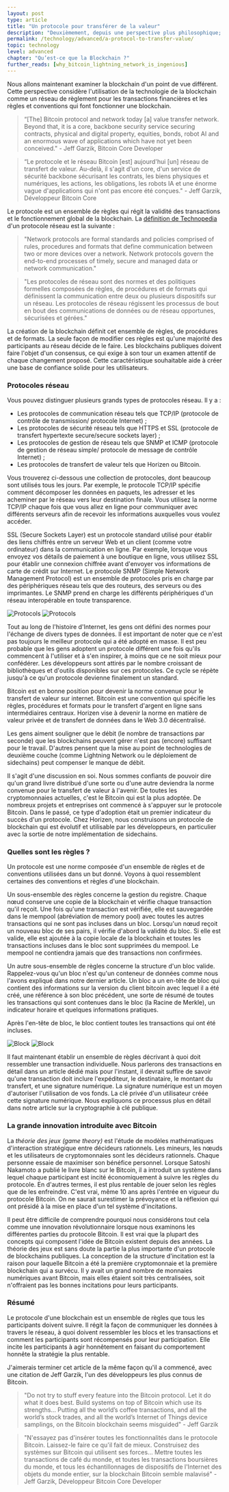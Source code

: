 ```yaml
---
layout: post
type: article
title: "Un protocole pour transférer de la valeur"
description: "Deuxièmement, depuis une perspective plus philosophique; en examinant les implications de la blockchain utilisée pour le transfert de valeur."
permalink: /technology/advanced/a-protocol-to-transfer-value/
topic: technology
level: advanced
chapter: "Qu’est-ce que la Blockchain ?"
further_reads: [why_bitcoin_lightning_network_is_ingenious]
---
```


Nous allons maintenant examiner la blockchain d'un point de vue différent. Cette perspective considère l'utilisation de la technologie de la blockchain comme un réseau de règlement pour les transactions financières et les règles et conventions qui font fonctionner une blockchain.

> “[The] Bitcoin protocol and network today [a] value transfer network. Beyond that, it is a core, backbone security service securing contracts, physical and digital property, equities, bonds, robot AI and an enormous wave of applications which have not yet been conceived." - Jeff Garzik, Bitcoin Core Developer

> “Le protocole et le réseau Bitcoin [est] aujourd'hui [un] réseau de transfert de valeur. Au-delà, il s'agit d'un core, d'un service de sécurité backbone sécurisant les contrats, les biens physiques et numériques, les actions, les obligations, les robots IA et une énorme vague d'applications qui n'ont pas encore été conçues." - Jeff Garzik, Développeur Bitcoin Core

Le protocole est un ensemble de règles qui régit la validité des transactions et le fonctionnement global de la blockchain. La [définition de Technopedia](https://www.techopedia.com/definition/12938/network-protocols) d'un protocole réseau est la suivante :

> "Network protocols are formal standards and policies comprised of rules, procedures and formats that define communication between two or more devices over a network. Network protocols govern the end-to-end processes of timely, secure and managed data or network communication."

> "Les protocoles de réseau sont des normes et des politiques formelles composées de règles, de procédures et de formats qui définissent la communication entre deux ou plusieurs dispositifs sur un réseau. Les protocoles de réseau régissent les processus de bout en bout des communications de données ou de réseau opportunes, sécurisées et gérées."

La création de la blockchain définit cet ensemble de règles, de procédures et de formats. La seule façon de modifier ces règles est qu'une majorité des participants au réseau décide de le faire. Les blockchains publiques doivent faire l'objet d'un consensus, ce qui exige à son tour un examen attentif de chaque changement proposé. Cette caractéristique souhaitable aide à créer une base de confiance solide pour les utilisateurs.

### Protocoles réseau

Vous pouvez distinguer plusieurs grands types de protocoles réseau. Il y a :

 - Les protocoles de communication réseau tels que TCP/IP (protocole de contrôle de transmission/ protocole Internet) ;
 - Les protocoles de sécurité réseau tels que HTTPS et SSL (protocole de transfert hypertexte secure/secure sockets layer) ;
 - Les protocoles de gestion de réseau tels que SNMP et ICMP (protocole de gestion de réseau simple/ protocole de message de contrôle Internet) ;
 - Les protocoles de transfert de valeur tels que Horizen ou Bitcoin.

Vous trouverez ci-dessous une collection de protocoles, dont beaucoup sont utilisés tous les jours. Par exemple, le protocole TCP/IP spécifie comment décomposer les données en paquets, les adresser et les acheminer par le réseau vers leur destination finale. Vous utilisez la norme TCP/IP chaque fois que vous allez en ligne pour communiquer avec différents serveurs afin de recevoir les informations auxquelles vous voulez accéder.

SSL (Secure Sockets Layer) est un protocole standard utilisé pour établir des liens chiffrés entre un serveur Web et un client (comme votre ordinateur) dans la communication en ligne. Par exemple, lorsque vous envoyez vos détails de paiement à une boutique en ligne, vous utilisez SSL pour établir une connexion chiffrée avant d'envoyer vos informations de carte de crédit sur Internet.
Le protocole SNMP (Simple Network Management Protocol) est un ensemble de protocoles pris en charge par des périphériques réseau tels que des routeurs, des serveurs ou des imprimantes. Le SNMP prend en charge les différents périphériques d'un réseau interopérable en toute transparence.

![Protocols](/assets/post_files/technology/advanced/a-protocol-to-transfer-value/FR_protocols_D.jpg)
![Protocols](/assets/post_files/technology/advanced/a-protocol-to-transfer-value/FR_protocols_M.jpg)

Tout au long de l'histoire d'Internet, les gens ont défini des normes pour l'échange de divers types de données. Il est important de noter que ce n'est pas toujours le meilleur protocole qui a été adopté en masse. Il est peu probable que les gens adoptent un protocole différent une fois qu'ils commencent à l'utiliser et à s'en inspirer, à moins que ce ne soit mieux pour confédérer. Les développeurs sont attirés par le nombre croissant de bibliothèques et d'outils disponibles sur ces protocoles. Ce cycle se répète jusqu'à ce qu'un protocole devienne finalement un standard.

Bitcoin est en bonne position pour devenir la norme convenue pour le transfert de valeur sur internet. Bitcoin est une convention qui spécifie les règles, procédures et formats pour le transfert d'argent en ligne sans intermédiaires centraux. Horizen vise à devenir la norme en matière de valeur privée et de transfert de données dans le Web 3.0 décentralisé.

Les gens aiment souligner que le débit (le nombre de transactions par seconde) que les blockchains peuvent gérer n'est pas (encore) suffisant pour le travail. D'autres pensent que la mise au point de technologies de deuxième couche (comme Lightning Network ou le déploiement de sidechains) peut compenser le manque de débit.

Il s'agit d'une discussion en soi. Nous sommes confiants de pouvoir dire qu'un grand livre distribué d'une sorte ou d'une autre deviendra la norme convenue pour le transfert de valeur à l'avenir. De toutes les cryptomonnaies actuelles, c'est le Bitcoin qui est la plus adoptée. De nombreux projets et entreprises ont commencé à s'appuyer sur le protocole Bitcoin. Dans le passé, ce type d'adoption était un premier indicateur du succès d'un protocole. Chez Horizen, nous construisons un protocole de blockchain qui est évolutif et utilisable par les développeurs, en particulier avec la sortie de notre implémentation de sidechains.

### Quelles sont les règles ?

Un protocole est une norme composée d'un ensemble de règles et de conventions utilisées dans un but donné. Voyons à quoi ressemblent certaines des conventions et règles d'une blockchain.

Un sous-ensemble des règles concerne la gestion du registre. Chaque nœud conserve une copie de la blockchain et vérifie chaque transaction qu'il reçoit. Une fois qu'une transaction est vérifiée, elle est sauvegardée dans le mempool (abréviation de memory pool) avec toutes les autres transactions qui ne sont pas incluses dans un bloc. Lorsqu'un nœud reçoit un nouveau bloc de ses pairs, il vérifie d'abord la validité du bloc. Si elle est valide, elle est ajoutée à la copie locale de la blockchain et toutes les transactions incluses dans le bloc sont supprimées du mempool. Le mempool ne contiendra jamais que des transactions non confirmées.

Un autre sous-ensemble de règles concerne la structure d'un bloc valide. Rappelez-vous qu'un bloc n'est qu'un conteneur de données comme nous l'avons expliqué dans notre dernier article. Un bloc a un en-tête de bloc qui contient des informations sur la version du client bitcoin avec lequel il a été créé, une référence à son bloc précédent, une sorte de résumé de toutes les transactions qui sont contenues dans le bloc (la Racine de Merkle), un indicateur horaire et quelques informations pratiques.

Après l'en-tête de bloc, le bloc contient toutes les transactions qui ont été incluses.

![Block](/assets/post_files/technology/advanced/a-protocol-to-transfer-value/FR_block_2_D.jpg)
![Block](/assets/post_files/technology/advanced/a-protocol-to-transfer-value/FR_block_2_M.jpg)

Il faut maintenant établir un ensemble de règles décrivant à quoi doit ressembler une transaction individuelle. Nous parlerons des transactions en détail dans un article dédié mais pour l'instant, il devrait suffire de savoir qu'une transaction doit inclure l'expéditeur, le destinataire, le montant du transfert, et une signature numérique. La signature numérique est un moyen d'autoriser l'utilisation de vos fonds. La clé privée d'un utilisateur créée cette signature numérique. Nous expliquons ce processus plus en détail dans notre article sur la cryptographie à clé publique.

### La grande innovation introduite avec Bitcoin

La _théorie des jeux (game theory)_ est l'étude de modèles mathématiques d'interaction stratégique entre décideurs rationnels. Les mineurs, les nœuds et les utilisateurs de cryptomonnaies sont les décideurs rationnels. Chaque personne essaie de maximiser son bénéfice personnel. Lorsque Satoshi Nakamoto a publié le livre blanc sur le Bitcoin, il a introduit un système dans lequel chaque participant est incité économiquement à suivre les règles du protocole. En d'autres termes, il est plus rentable de jouer selon les règles que de les enfreindre. C'est vrai, même 10 ans après l'entrée en vigueur du protocole Bitcoin. On ne saurait surestimer la prévoyance et la réflexion qui ont présidé à la mise en place d'un tel système d'incitations.

Il peut être difficile de comprendre pourquoi nous considérons tout cela comme une innovation révolutionnaire lorsque nous examinons les différentes parties du protocole Bitcoin. Il est vrai que la plupart des concepts qui composent l'idée de Bitcoin existent depuis des années. La théorie des jeux est sans doute la partie la plus importante d'un protocole de blockchains publiques. La conception de la structure d'incitation est la raison pour laquelle Bitcoin a été la première cryptomonnaie et la première blockchain qui a survécu. Il y avait un grand nombre de monnaies numériques avant Bitcoin, mais elles étaient soit très centralisées, soit n'offraient pas les bonnes incitations pour leurs participants.

### Résumé

Le protocole d'une blockchain est un ensemble de règles que tous les participants doivent suivre. Il régit la façon de communiquer les données à travers le réseau, à quoi doivent ressembler les blocs et les transactions et comment les participants sont récompensés pour leur participation. Elle incite les participants à agir honnêtement en faisant du comportement honnête la stratégie la plus rentable.

J'aimerais terminer cet article de la même façon qu'il a commencé, avec une citation de Jeff Garzik, l'un des développeurs les plus connus de Bitcoin.

> "Do not try to stuff every feature into the Bitcoin protocol. Let it do what it does best. Build systems on top of Bitcoin which use its strengths... Putting all the world’s coffee transactions, and all the world’s stock trades, and all the world’s Internet of Things device samplings, on the Bitcoin blockchain seems misguided" - Jeff Garzik

> "N'essayez pas d'insérer toutes les fonctionnalités dans le protocole Bitcoin. Laissez-le faire ce qu'il fait de mieux. Construisez des systèmes sur Bitcoin qui utilisent ses forces... Mettre toutes les transactions de café du monde, et toutes les transactions boursières du monde, et tous les échantillonnages de dispositifs de l'Internet des objets du monde entier, sur la blockchain Bitcoin semble malavisé" - Jeff Garzik, Développeur Bitcoin Core Developer
